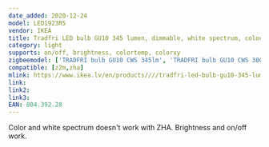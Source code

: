 ```yaml
---
date_added: 2020-12-24
model: LED1923R5
vendor: IKEA
title: Tradfri LED bulb GU10 345 lumen, dimmable, white spectrum, colour spectrum
category: light
supports: on/off, brightness, colortemp, colorxy
zigbeemodel: ['TRADFRI bulb GU10 CWS 345lm', 'TRADFRI bulb GU10 CWS 380lm']
compatible: [z2m,zha]
mlink: https://www.ikea.lv/en/products////tradfri-led-bulb-gu10-345-lumen-colour-and-white-spectrum-art-80439228
link: 
link2: 
link3: 
EAN: 804.392.28
---
```

Color and white spectrum doesn't work with ZHA. Brightness and on/off work.
